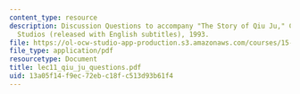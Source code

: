 ```yaml
---
content_type: resource
description: Discussion Questions to accompany "The Story of Qiu Ju," Columbia/Tristar
  Studios (released with English subtitles), 1993.
file: https://ol-ocw-studio-app-production.s3.amazonaws.com/courses/15-667-negotiation-and-conflict-management-spring-2001/13a05f14f9ec72ebc18fc513d93b61f4_lec11_qiu_ju_questions.pdf
file_type: application/pdf
resourcetype: Document
title: lec11_qiu_ju_questions.pdf
uid: 13a05f14-f9ec-72eb-c18f-c513d93b61f4
---
```

